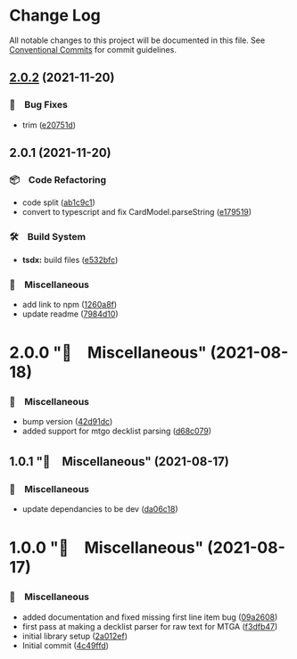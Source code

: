 # Change Log

All notable changes to this project will be documented in this file.
See [Conventional Commits](https://conventionalcommits.org) for commit guidelines.

## [2.0.2](https://github.com/bluelovers/mtg-decklist-parser/compare/mtg-decklist-parser2@2.0.1...mtg-decklist-parser2@2.0.2) (2021-11-20)


### 🐛　Bug Fixes

* trim ([e20751d](https://github.com/bluelovers/mtg-decklist-parser/commit/e20751d31fa516ad5aa59190f3c7c49f22d43371))





## 2.0.1 (2021-11-20)


### 📦　Code Refactoring

* code split ([ab1c9c1](https://github.com/bluelovers/mtg-decklist-parser/commit/ab1c9c1071c88afb63f2a16722b57189f63b2ed2))
* convert to typescript and fix CardModel.parseString ([e179519](https://github.com/bluelovers/mtg-decklist-parser/commit/e179519ed64007fbc539497f2950b1499f89c33b))


### 🛠　Build System

* **tsdx:** build files ([e532bfc](https://github.com/bluelovers/mtg-decklist-parser/commit/e532bfcc7ae30473107c0b674da09222f518b275))


### 🔖　Miscellaneous

* add link to npm ([1260a8f](https://github.com/bluelovers/mtg-decklist-parser/commit/1260a8f50828b2d84d27c57fd84db3cd10f17705))
* update readme ([7984d10](https://github.com/bluelovers/mtg-decklist-parser/commit/7984d1020c825f81c95fef67550f4e3602519351))



# 2.0.0 "🔖　Miscellaneous" (2021-08-18)


### 🔖　Miscellaneous

* bump version ([42d91dc](https://github.com/bluelovers/mtg-decklist-parser/commit/42d91dce4c35bbbb76cd0ad93f4bc9f6df4f050b))
* added support for mtgo decklist parsing ([d68c079](https://github.com/bluelovers/mtg-decklist-parser/commit/d68c079cefbcf14a94b3c8edac9ffcc5b8943051))



## 1.0.1 "🔖　Miscellaneous" (2021-08-17)


### 🔖　Miscellaneous

* update dependancies to be dev ([da06c18](https://github.com/bluelovers/mtg-decklist-parser/commit/da06c1826fa1351e0ffde6895138cad7d36ad61a))



# 1.0.0 "🔖　Miscellaneous" (2021-08-17)


### 🔖　Miscellaneous

* added documentation and fixed missing first line item bug ([09a2608](https://github.com/bluelovers/mtg-decklist-parser/commit/09a2608704893aa548cec6a3db438a29544d3b34))
* first pass at making a decklist parser for raw text for MTGA ([f3dfb47](https://github.com/bluelovers/mtg-decklist-parser/commit/f3dfb47d0842aca1ae52b4e2e87bce9bdfa48ba7))
* initial library setup ([2a012ef](https://github.com/bluelovers/mtg-decklist-parser/commit/2a012ef925d75ec07f7b1eace47280f463387d30))
* Initial commit ([4c49ffd](https://github.com/bluelovers/mtg-decklist-parser/commit/4c49ffdad14a80f0c15d9f0a09f5b4d74e57b994))
